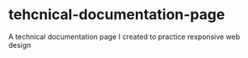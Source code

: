 # tehcnical-documentation-page
A technical documentation page I created to practice responsive web design
